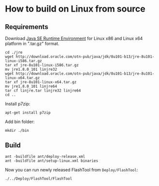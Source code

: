 # How to build on Linux from source

## Requirements

Download [Java SE Runtime Environment](http://www.oracle.com/technetwork/java/javase/downloads/jre8-downloads-2133155.html) 
for Linux x86 and Linux x64 platform in ".tar.gz" format.

```
cd ./jre
wget http://download.oracle.com/otn-pub/java/jdk/8u101-b13/jre-8u101-linux-i586.tar.gz
tar xf jre-8u101-linux-i586.tar.gz
mv jre1.8.0_101 linjre32
wget http://download.oracle.com/otn-pub/java/jdk/8u101-b13/jre-8u101-linux-x64.tar.gz
tar xf jre-8u101-linux-x64.tar.gz
mv jre1.8.0_101 linjre64
tar cf linjre.tar linjre32 linjre64
cd ..
```

Install p7zip:

```ShellSession
apt-get install p7zip
```

Add bin folder:

```ShellSession
mkdir ./bin
```

## Build

```ShellSession
ant -buildfile ant/deploy-release.xml
ant -buildfile ant/setup-linux.xml binaries
```

Now you can run newly released FlashTool from `Deploy/FlashTool`:

```ShellSession
./../Deploy/FlashTool/FlashTool
```
